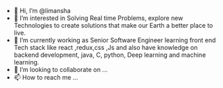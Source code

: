 - 👋 Hi, I’m @limansha
- 👀 I’m interested in Solving Real time Problems, explore new Technologies to create solutions that make our Earth a better place to live. 
- 🌱 I’m currently working as Senior Software Engineer learning front end Tech stack like react ,redux,css ,Js and also have knowledge on backend development, java, C, python, Deep learning and machine learning.   
- 💞️ I’m looking to collaborate on ...
- 📫 How to reach me ...

<!---
limansha/limansha is a ✨ special ✨ repository because its `README.md` (this file) appears on your GitHub profile.
You can click the Preview link to take a look at your changes.
--->
